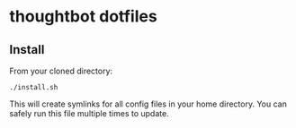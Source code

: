 thoughtbot dotfiles
===================

Install
-------

From your cloned directory:

    ./install.sh

This will create symlinks for all config files in your home directory. You can
safely run this file multiple times to update.
